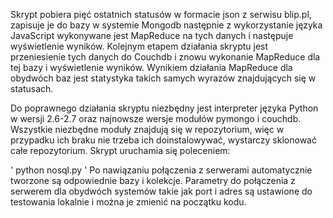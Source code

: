 Skrypt pobiera pięć ostatnich statusów w formacie json z serwisu blip.pl, zapisuje je do bazy w systemie Mongodb następnie z wykorzystanie języka JavaScript wykonywane jest MapReduce na tych danych i następuje wyświetlenie wyników.
Kolejnym etapem działania skryptu jest przeniesienie tych danych do Couchdb i znowu wykonanie  MapReduce dla tej bazy i wyświetlenie wyników.
Wynikiem działania MapReduce dla obydwóch baz jest statystyka takich samych wyrazów znajdujących się w statusach.

Do poprawnego działania skryptu niezbędny jest interpreter języka Python w wersji 2.6-2.7 oraz najnowsze wersje modułów pymongo i couchdb.
Wszystkie niezbędne moduły znajdują się w repozytorium, więc w przypadku ich braku
nie trzeba ich doinstalowywać, wystarczy sklonować całe repozytorium.
Skrypt uruchamia się poleceniem:

'
python nosql.py
'
Po nawiązaniu połączenia z serwerami automatycznie tworzone są odpowiednie bazy i kolekcje.
Parametry do połączenia z serwerem dla obydwóch systemów takie jak port i adres są ustawione  do testowania lokalnie i można je zmienić na początku kodu. 



